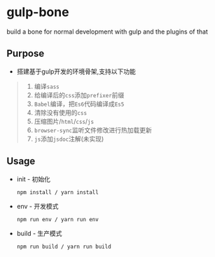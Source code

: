 # gulp-bone
build a bone for normal development with gulp and the plugins of that


## Purpose

* 搭建基于gulp开发的环境骨架,支持以下功能

> 1. 编译`sass`<br>
> 2. 给编译后的`css`添加`prefixer`前缀<br>
>	3. `Babel`编译，把`Es6`代码编译成`Es5` <br>
>	4. 清除没有使用的`css` <br>
>	5. 压缩图片/`html`/`css`/`js` <br>
>	6. `browser-sync`监听文件修改进行热加载更新 <br>
> 7. `js`添加`jsdoc`注解(未实现)<br>


## Usage

* init - 初始化

      npm install / yarn install


* env - 开发模式

      npm run env / yarn run env

* build - 生产模式

      npm run build / yarn run build